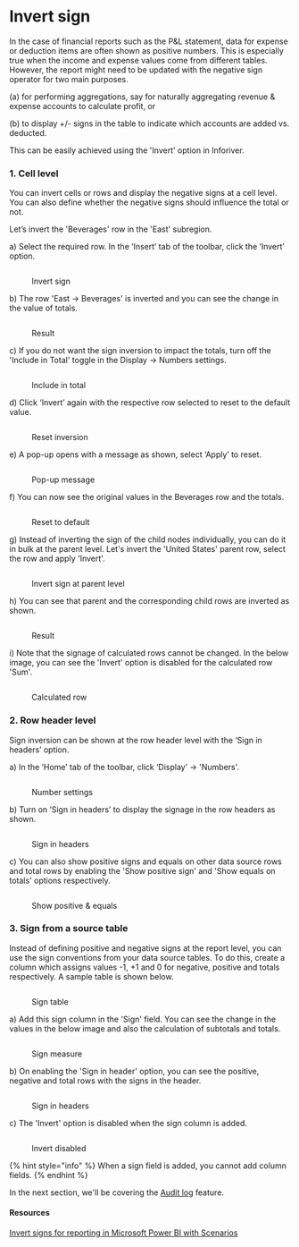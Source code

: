 # Invert sign

In the case of financial reports such as the P\&L statement, data for expense or deduction items are often shown as positive numbers. This is especially true when the income and expense values come from different tables. However, the report might need to be updated with the negative sign operator for two main purposes.

(a) for performing aggregations, say for naturally aggregating revenue & expense accounts to calculate profit, or

(b) to display +/- signs in the table to indicate which accounts are added vs. deducted.

This can be easily achieved using the 'Invert' option in Inforiver.&#x20;

### 1. Cell level

You can invert cells or rows and display the negative signs at a cell level. You can also define whether the negative signs should influence the total or not.&#x20;

Let’s invert the 'Beverages' row in the 'East' subregion.&#x20;

a) Select the required row. In the ‘Insert’ tab of the toolbar, click the ‘Invert’ option.

<figure><img src="../.gitbook/assets/Selec row.png" alt=""><figcaption><p>Invert sign</p></figcaption></figure>

b) The row 'East -> Beverages' is inverted and you can see the change in the value of totals.&#x20;

<figure><img src="../.gitbook/assets/Toast.png" alt=""><figcaption><p>Result</p></figcaption></figure>

c) If you do not want the sign inversion to impact the totals, turn off the 'Include in Total' toggle in the Display -> Numbers settings.

<figure><img src="../.gitbook/assets/Influnce in total.png" alt=""><figcaption><p>Include in total</p></figcaption></figure>

d) Click ‘Invert’ again with the respective row selected to reset to the default value.

<figure><img src="../.gitbook/assets/Reset.png" alt=""><figcaption><p>Reset inversion</p></figcaption></figure>

e) A pop-up opens with a message as shown, select ‘Apply’ to reset.

<figure><img src="../.gitbook/assets/Pop-up.png" alt=""><figcaption><p>Pop-up message</p></figcaption></figure>

f) You can now see the original values in the Beverages row and the totals.

<figure><img src="../.gitbook/assets/Value reset.png" alt=""><figcaption><p>Reset to default</p></figcaption></figure>

g) Instead of inverting the sign of the child nodes individually, you can do it in bulk at the parent level. Let's invert the 'United States' parent row, select the row and apply 'Invert'.

<figure><img src="../.gitbook/assets/Parent1.png" alt=""><figcaption><p>Invert sign at parent level</p></figcaption></figure>

h) You can see that parent and the corresponding child rows are inverted as shown.

<figure><img src="../.gitbook/assets/Parent.png" alt=""><figcaption><p>Result</p></figcaption></figure>

i) Note that the signage of calculated rows cannot be changed. In the below image, you can see the 'Invert' option is disabled for the calculated row 'Sum'.

<figure><img src="../.gitbook/assets/Inserted row.png" alt=""><figcaption><p>Calculated row</p></figcaption></figure>

### 2. Row header level

Sign inversion can be shown at the row header level with the ‘Sign in headers’ option.&#x20;

a) In the ‘Home’ tab of the toolbar, click ‘Display’ -> 'Numbers'.

<figure><img src="../.gitbook/assets/Home (1).png" alt=""><figcaption><p>Number settings</p></figcaption></figure>

b) Turn on ‘Sign in headers’ to display the signage in the row headers as shown.&#x20;

<figure><img src="../.gitbook/assets/Sign in headers.png" alt=""><figcaption><p>Sign in headers</p></figcaption></figure>

c) You can also show positive signs and equals on other data source rows and total rows by enabling the 'Show positive sign' and 'Show equals on totals' options respectively.&#x20;

<figure><img src="../.gitbook/assets/positiv.png" alt=""><figcaption><p>Show positive &#x26; equals</p></figcaption></figure>

### 3. Sign from a source table

Instead of defining positive and negative signs at the report level, you can use the sign conventions from your data source tables. To do this, create a column which assigns values -1, +1 and 0 for negative, positive and totals respectively. A sample table is shown below.

<figure><img src="../.gitbook/assets/Sign table1 (1).png" alt=""><figcaption><p>Sign table</p></figcaption></figure>

a) Add this sign column in the 'Sign' field. You can see the change in the values in the below image and also the calculation of subtotals and totals.

<figure><img src="../.gitbook/assets/sign measure (1).png" alt=""><figcaption><p>Sign measure</p></figcaption></figure>

b) On enabling the 'Sign in header' option, you can see the positive, negative and total rows with the signs in the header.

<figure><img src="../.gitbook/assets/invert sign.png" alt=""><figcaption><p>Sign in headers</p></figcaption></figure>

c) The 'Invert' option is disabled when the sign column is added.

<figure><img src="../.gitbook/assets/Invert disabled.png" alt=""><figcaption><p>Invert disabled</p></figcaption></figure>

{% hint style="info" %}
When a sign field is added, you cannot add column fields.&#x20;
{% endhint %}

In the next section, we'll be covering the [Audit log](audit-log.md) feature.

#### Resources

[Invert signs for reporting in Microsoft Power BI with Scenarios](https://www.youtube.com/watch?v=mZaQgXQYDhY)
